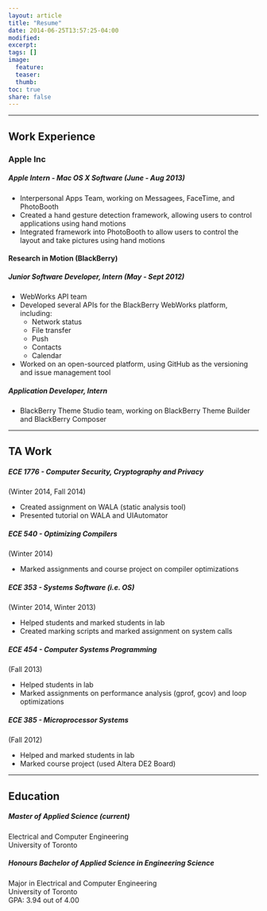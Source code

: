 ```yaml
---
layout: article
title: "Resume"
date: 2014-06-25T13:57:25-04:00
modified:
excerpt:
tags: []
image:
  feature:
  teaser:
  thumb:
toc: true
share: false
---
```


---

## Work Experience

### Apple Inc  

##### Apple Intern - Mac OS X Software (June - Aug 2013)

*   Interpersonal Apps Team, working on Messagees, FaceTime, and PhotoBooth  
*   Created a hand gesture detection framework, allowing users to control applications using hand motions  
*   Integrated framework into PhotoBooth to allow users to control the layout and take pictures using hand motions

#### Research in Motion (BlackBerry)  

##### Junior Software Developer, Intern (May - Sept 2012) 

*   WebWorks API team
*   Developed several APIs for the BlackBerry WebWorks platform, including:
    *   Network status 
    *   File transfer
    *   Push
    *   Contacts
    *   Calendar
*   Worked on an open-sourced platform, using GitHub as the versioning and issue management tool

##### Application Developer, Intern  

*   BlackBerry Theme Studio team, working on BlackBerry Theme Builder and BlackBerry Composer

---

## TA Work

##### ECE 1776 - Computer Security, Cryptography and Privacy
(Winter 2014, Fall 2014)  

* Created assignment on WALA (static analysis tool)  
* Presented tutorial on WALA and UIAutomator  

##### ECE 540 - Optimizing Compilers
(Winter 2014)  

* Marked assignments and course project on compiler optimizations  

##### ECE 353 - Systems Software (i.e. OS)
(Winter 2014, Winter 2013)  

* Helped students and marked students in lab  
* Created marking scripts and marked assignment on system calls  

##### ECE 454 - Computer Systems Programming
(Fall 2013)  

* Helped students in lab  
* Marked assignments on performance analysis (gprof, gcov) and loop optimizations  

##### ECE 385 - Microprocessor Systems
(Fall 2012)  

* Helped and marked students in lab  
* Marked course project (used Altera DE2 Board)  

---

## Education

##### Master of Applied Science (current)  
Electrical and Computer Engineering  
University of Toronto  

##### Honours Bachelor of Applied Science in Engineering Science  
Major in Electrical and Computer Engineering  
University of Toronto  
GPA: 3.94 out of 4.00
  

